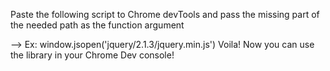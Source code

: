  Paste the following script to Chrome devTools
 and pass the missing part of the needed path as the function argument

   --> Ex: window.jsopen('jquery/2.1.3/jquery.min.js')
  Voila! Now you can use the library in your Chrome Dev console!
